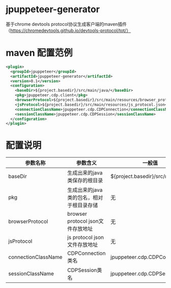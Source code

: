 # jpuppeteer-generator
基于chrome devtools protocol协议生成客户端的maven插件（https://chromedevtools.github.io/devtools-protocol/tot/）

# maven 配置范例
```xml
<plugin>
  <groupId>jpuppeteer</groupId>
  <artifactId>jpuppeteer-generator</artifactId>
  <version>0.1</version>
  <configuration>
    <baseDir>${project.basedir}/src/main/java/</baseDir>
    <pkg>jpuppeteer.cdp.client</pkg>
    <browserProtocol>${project.basedir}/src/main/resources/browser_protocol.json</browserProtocol>
    <jsProtocol>${project.basedir}/src/main/resources/js_protocol.json</jsProtocol>
    <connectionClassName>jpuppeteer.cdp.CDPConnection</connectionClassName>
    <sessionClassName>jpuppeteer.cdp.CDPSession</sessionClassName>
  </configuration>
</plugin>
```
# 配置说明
| 参数名称 | 参数含义 | 一般值 |
| ------ | ------ | ------ |
| baseDir | 生成出来的java类保存的根目录 | ${project.basedir}/src/main/java/ |
| pkg | 生成出来的java类的包名，相对于根目录存储 | 无 |
| browserProtocol | browser protocol json文件存放地址 | 无 |
| jsProtocol | js protocol json文件存放地址 | 无 |
| connectionClassName | CDPConnection类名 | jpuppeteer.cdp.CDPConnection |
| sessionClassName | CDPSession类名 | jpuppeteer.cdp.CDPSession |
